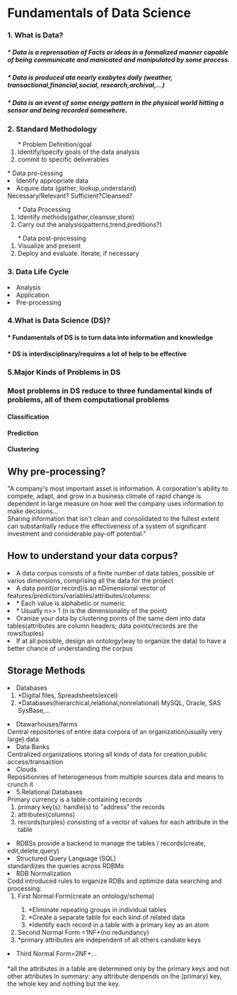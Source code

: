 # Fundamentals of Data Science #
### 1. What is Data? ###
##### * Data is a reprensation of Facts or ideas in a formalized manner capable of being communicate and manicated and manipulated by some process. #####
##### * Data is produced ata nearly exabytes daily (weather, transactional,financial,social, research,archival,...) ##### 
##### * Data is an event of some energy pattern in the physical world hitting a sensor and being recorded somewhere. #####

### 2. Standard Methodology ###
<ol>* Problem Definition/goal
  <li>Identify/specify goals of the data analysis</li>
  <li>commit to specific deliverables</li>
</ol>
</ol> * Data pro-cessing 
  <li> Identify appropriate data</li>
  <li> Acquire data (gather, lookup,understand)<br> Necessary/Relevant? Sufficient?Cleansed?</li>
</ol>
<ol> * Data Processing
  <li>Identify methods(gather,cleansse,store)</li>
  <li>Carry out the analysis(patterns,trend,preditions?)</li>
</ol>
<ol> * Data post-processing
    <li>Visualize and present</li>
    <li>Deploy and evaluate. Iterate, if necessary</li>
</ol>

### 3. Data Life Cycle ###
<li> Analysis </li>
<li> Application </li>
<li> Pre-processing </li>   

### 4.What is Data Science (DS)? ###
#### * Fundamentals of DS is to turn data into information and knowledge ####
#### * DS is interdisciplinary/requires a lot of help to be effective ####

### 5.Major Kinds of Problems in DS ###
### Most problems in DS reduce to three fundamental kinds of problems, all of them computational problems ###
#### Classification #### 
#### Prediction ####
#### Clustering ####
    
## Why pre-processing? ##   
<p> "A company's most important asset is information. A corporation's ability to compete, adapt, and grow in a business climate of rapid change is dependent in large measure on how well the company uses information to make decisions...<br> Sharing information that isn't clean and consolidated to the fullest extent can substantially reduce the effectiveness of a system of significant investment and considerable pay-off potential."
</p>

## How to understand your data corpus? ##
<li>A data corpus consists of a finite number of data tables, possible of varius dimensions, comprising all the data for the project</li>
<li>A data point(or record)is an nDimensional vector of features/predictors/variables/attributes/columns:
  <li> * Each value is alphabetic or numeric</li>
  <li> * Usually n>> 1 (n is the dimensionality of the point)</li>
</li>
<li>Oranize your data by clustering points of the same dem into data tables(attributes are column headers; data points/records are the rows/tuples)</li>
<li>If at all possible, design an ontology(way to organize the data) to have a better chance of understanding the corpus</li>


## Storage Methods ##
<p>
  <li>Databases
    <ol>
      <li> *Digital files, Spreadsheets(excel)</li>
      <li> *Databases(hierarchical,relational,nonrelational) MySQL, Oracle, SAS SysBase,...</li>
    </ol>
  </li>
  <li>Dtawarhouses/farms <br>
    Central repositories of entire data corpora of an organization(usually very large) data
  </li>
  <li>Data Banks <br>
    Centralized organizations storing all kinds of data for creation,public access/transaction
  </li>
  <li>Clouds <br>
    Repositionries of heterogeneous from multiple sources data and means to crunch it
  </li>
  <li>5.Relational Databases<br>Primary currency is a table containing records
    <ol>
      <li>primary key(s): handle(s) to "address" the records</li>
      <li>attributes(columns)</li>
      <li>records(turples) consisting of a vector of values for each attribute in the table</li>
    </ol>
  </li>
  <li>RDBSs provide a backend to manage the tables / records(create, edit,delete,query)</li>
  <li>Structured Query Language (SQL)<br> standardizes the queries across RDBMs</li>
  <li>RDB Normalization<br> Codd introduced rules to organize RDBs and optimize data searching and processing:<br>
    <ol>
      <li>First Normal Form(create an ontology/schema)</li>
        <ol>
          <li>*Eliminate repeating groups in individual tables</li>
          <li>*Create a separate table for each kind of related data</li>
          <li>*Identify each record in a table with a primary key as an atom</li>
        </ol>
      <li>Second Normal Form =1NF+(no redundancy)</li>
        <li>*primary attributes are independent of all others candiate keys</li>
    </ol>
  </li>
  <li>Third Normal Form=2NF+...</li><br>
    *all the attributes in a table are determined only by the primary keys and not other attributes
   In summary: any attribute denpends on the (primary) key, the whole key and nothing but the key.
</p>


